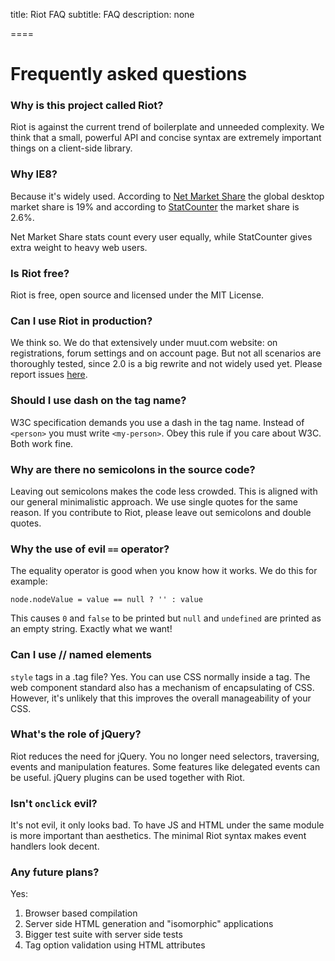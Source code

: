 
title: Riot FAQ
subtitle: FAQ
description: none

====

# Frequently asked questions

### Why is this project called Riot?
Riot is against the current trend of boilerplate and unneeded complexity. We think that a small, powerful API and concise syntax are extremely important things on a client-side library.


### Why IE8?
Because it's widely used. According to [Net Market Share](http://www.netmarketshare.com/) the global desktop market share is 19% and according to [StatCounter](http://statcounter.com/demo/browser/) the market share is 2.6%.

Net Market Share stats count every user equally, while StatCounter gives extra weight to heavy web users.

### Is Riot free?
Riot is free, open source and licensed under the MIT License.


### Can I use Riot in production?
We think so. We do that extensively under muut.com website: on registrations, forum settings and on account page. But not all scenarios are thoroughly tested, since 2.0 is a big rewrite and not widely used yet. Please report issues [here](https://github.com/muut/riotjs/issues).


### Should I use dash on the tag name?
W3C specification demands you use a dash in the tag name. Instead of `<person>` you must write `<my-person>`. Obey this rule if you care about W3C. Both work fine.


### Why are there no semicolons in the source code?
Leaving out semicolons makes the code less crowded. This is aligned with our general minimalistic approach. We use single quotes for the same reason. If you contribute to Riot, please leave out semicolons and double quotes.

### Why the use of evil `==` operator?
The equality operator is good when you know how it works. We do this for example:

`node.nodeValue = value == null ? '' : value`

This causes `0` and `false` to be printed but `null` and `undefined` are printed as an empty string. Exactly what we want!


### Can I use   // named elements
`style` tags in a .tag file?
Yes. You can use CSS normally inside a tag. The web component standard also has a mechanism of encapsulating of CSS. However, it's unlikely that this improves the overall manageability of your CSS.


### What's the role of jQuery?
Riot reduces the need for jQuery. You no longer need selectors, traversing, events and manipulation features. Some features like delegated events can be useful. jQuery plugins can be used together with Riot.


### Isn't `onclick` evil?
It's not evil, it only looks bad. To have JS and HTML under the same module is more important than aesthetics. The minimal Riot syntax makes event handlers look decent.

### Any future plans?

Yes:

1. Browser based compilation
2. Server side HTML generation and "isomorphic" applications
3. Bigger test suite with server side tests
4. Tag option validation using HTML attributes

